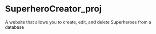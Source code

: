 # SuperheroCreator_proj
A website that allows you to create, edit, and delete Superheroes from a database

